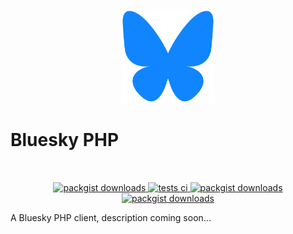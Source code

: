 <div align="center" style="padding-top: 2rem">
    <img src="images/bluesky_logo.svg" height="150" width="150" alt="logo"/>
</div>

# Bluesky PHP

<div align="center" style="padding-top: 2rem">
    <a href="https://packagist.org/packages/joeymckenzie/bluesky-php">
        <img src="https://img.shields.io/packagist/v/joeymckenzie/bluesky-php.svg?style=flat-square" alt="packgist downloads" />
    </a>
    <a href="https://github.com/joeymckenzie/bluesky-php/actions?query=workflow%3Arun-tests+branch%3Amain">
        <img src="https://img.shields.io/github/actions/workflow/status/joeymckenzie/bluesky-php/run-tests.yml?branch=main&label=tests&style=flat-square" alt="tests ci" />
    </a>
    <a href="https://github.com/joeymckenzie/bluesky-php/actions?query=workflow%3A'Fix+PHP+code+style+issues'+branch%3Amain">
        <img src="https://img.shields.io/github/actions/workflow/status/joeymckenzie/bluesky-php/fix-php-code-style-issues.yml?branch=main&label=code%20style&style=flat-square" alt="packgist downloads" />
    </a>
    <a href="https://packagist.org/packages/joeymckenzie/bluesky-php">
        <img src="https://img.shields.io/packagist/dt/joeymckenzie/bluesky-php.svg?style=flat-square" alt="packgist downloads" />
    </a>
</div>

A Bluesky PHP client, description coming soon...
